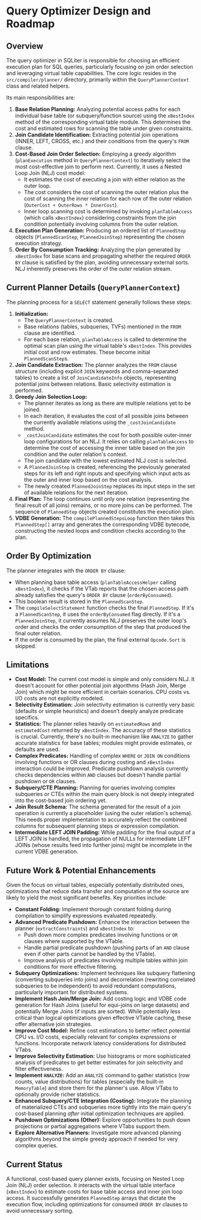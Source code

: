 # Query Optimizer Design and Roadmap

## Overview

The query optimizer in SQLiter is responsible for choosing an efficient execution plan for SQL queries, particularly focusing on join order selection and leveraging virtual table capabilities. The core logic resides in the `src/compiler/planner/` directory, primarily within the `QueryPlannerContext` class and related helpers.

Its main responsibilities are:

1.  **Base Relation Planning:** Analyzing potential access paths for each individual base table (or subquery/function source) using the `xBestIndex` method of the corresponding virtual table module. This determines the cost and estimated rows for scanning the table under given constraints.
2.  **Join Candidate Identification:** Extracting potential join operations (INNER, LEFT, CROSS, etc.) and their conditions from the query's `FROM` clause.
3.  **Cost-Based Join Order Selection:** Employing a greedy algorithm (`planExecution` method in `QueryPlannerContext`) to iteratively select the most cost-effective join to perform next. Currently, it uses a Nested Loop Join (NLJ) cost model:
    *   It estimates the cost of executing a join with either relation as the outer loop.
    *   The cost considers the cost of scanning the outer relation plus the cost of scanning the inner relation for each row of the outer relation (`OuterCost + OuterRows * InnerCost`).
    *   Inner loop scanning cost is determined by invoking `planTableAccess` (which calls `xBestIndex`) considering constraints from the join condition potentially involving columns from the outer relation.
4.  **Execution Plan Generation:** Producing an ordered list of `PlannedStep` objects (`PlannedScanStep`, `PlannedJoinStep`) representing the chosen execution strategy.
5.  **Order By Consumption Tracking:** Analyzing the plan generated by `xBestIndex` for base scans and propagating whether the required `ORDER BY` clause is satisfied by the plan, avoiding unnecessary external sorts. NLJ inherently preserves the order of the *outer* relation stream.

## Current Planner Details (`QueryPlannerContext`)

The planning process for a `SELECT` statement generally follows these steps:

1.  **Initialization:**
    *   The `QueryPlannerContext` is created.
    *   Base relations (tables, subqueries, TVFs) mentioned in the `FROM` clause are identified.
    *   For each base relation, `planTableAccess` is called to determine the optimal scan plan using the virtual table's `xBestIndex`. This provides initial cost and row estimates. These become initial `PlannedScanStep`s.
2.  **Join Candidate Extraction:** The planner analyzes the `FROM` clause structure (including explicit `JOIN` keywords and comma-separated tables) to create a list of `JoinCandidateInfo` objects, representing potential joins between relations. Basic selectivity estimation is performed.
3.  **Greedy Join Selection Loop:**
    *   The planner iterates as long as there are multiple relations yet to be joined.
    *   In each iteration, it evaluates the cost of all possible joins between the currently available relations using the `_costJoinCandidate` method.
    *   `_costJoinCandidate` estimates the cost for both possible outer-inner loop configurations for an NLJ. It relies on calling `planTableAccess` to determine the cost of accessing the inner table based on the join condition and the outer relation's context.
    *   The join candidate with the lowest estimated NLJ cost is selected.
    *   A `PlannedJoinStep` is created, referencing the previously generated steps for its left and right inputs and specifying which input acts as the outer and inner loop based on the cost analysis.
    *   The newly created `PlannedJoinStep` replaces its input steps in the set of available relations for the next iteration.
4.  **Final Plan:** The loop continues until only one relation (representing the final result of all joins) remains, or no more joins can be performed. The sequence of `PlannedStep` objects created constitutes the execution plan.
5.  **VDBE Generation:** The `compilePlannedStepsLoop` function then takes this `PlannedStep[]` array and generates the corresponding VDBE bytecode, constructing the nested loops and condition checks according to the plan.

## Order By Optimization

The planner integrates with the `ORDER BY` clause:

*   When planning base table access (`planTableAccessHelper` calling `xBestIndex`), it checks if the VTab reports that the chosen access path already satisfies the query's `ORDER BY` clause (`orderByConsumed`).
*   This boolean result is stored in the `PlannedScanStep`.
*   The `compileSelectStatement` function checks the final `PlannedStep`. If it's a `PlannedScanStep`, it uses the `orderByConsumed` flag directly. If it's a `PlannedJoinStep`, it currently assumes NLJ preserves the outer loop's order and checks the order consumption of the step that produced the final outer relation.
*   If the order is consumed by the plan, the final external `Opcode.Sort` is skipped.

## Limitations

*   **Cost Model:** The current cost model is simple and only considers NLJ. It doesn't account for other potential join algorithms (Hash Join, Merge Join) which might be more efficient in certain scenarios. CPU costs vs. I/O costs are not explicitly modeled.
*   **Selectivity Estimation:** Join selectivity estimation is currently very basic (defaults or simple heuristics) and doesn't deeply analyze predicate specifics.
*   **Statistics:** The planner relies heavily on `estimatedRows` and `estimatedCost` returned by `xBestIndex`. The accuracy of these statistics is crucial. Currently, there's no built-in mechanism like `ANALYZE` to gather accurate statistics for base tables; modules might provide estimates, or defaults are used.
*   **Complex Predicates:** Handling of complex `WHERE` or `JOIN ON` conditions involving functions or OR clauses during costing and `xBestIndex` interaction could be improved. Predicate pushdown analysis currently checks dependencies within `AND` clauses but doesn't handle partial pushdown or `OR` clauses.
*   **Subquery/CTE Planning:** Planning for queries involving complex subqueries or CTEs within the main query block is not deeply integrated into the cost-based join ordering yet.
*   **Join Result Schema:** The schema generated for the result of a join operation is currently a placeholder (using the outer relation's schema). This needs proper implementation to accurately reflect the combined columns for subsequent planning steps or expression compilation.
*   **Intermediate LEFT JOIN Padding:** While padding for the final output of a LEFT JOIN is handled, the propagation of NULLs for intermediate LEFT JOINs (whose results feed into further joins) might be incomplete in the current VDBE generation.

## Future Work & Potential Enhancements

Given the focus on virtual tables, especially potentially distributed ones, optimizations that reduce data transfer and computation at the source are likely to yield the most significant benefits. Key priorities include:

*   **Constant Folding:** Implement thorough constant folding during compilation to simplify expressions evaluated repeatedly.
*   **Advanced Predicate Pushdown:** Enhance the interaction between the planner (`extractConstraints`) and `xBestIndex` to:
    *   Push down more complex predicates involving functions or `OR` clauses where supported by the VTable.
    *   Handle partial predicate pushdown (pushing parts of an `AND` clause even if other parts cannot be handled by the VTable).
    *   Improve analysis of predicates involving multiple tables within join conditions for more effective filtering.
*   **Subquery Optimizations:** Implement techniques like subquery flattening (converting subqueries into joins) and decorrelation (rewriting correlated subqueries to be independent) to avoid redundant computations, particularly important for distributed systems.
*   **Implement Hash Join/Merge Join:** Add costing logic and VDBE code generation for Hash Joins (useful for equi-joins on large datasets) and potentially Merge Joins (if inputs are sorted). While potentially less critical than logical optimizations given effective VTable caching, these offer alternative join strategies.
*   **Improve Cost Model:** Refine cost estimations to better reflect potential CPU vs. I/O costs, especially relevant for complex expressions or functions. Incorporate network latency considerations for distributed VTabs.
*   **Improve Selectivity Estimation:** Use histograms or more sophisticated analysis of predicates to get better estimates for join selectivity and filter effectiveness.
*   **Implement `ANALYZE`:** Add an `ANALYZE` command to gather statistics (row counts, value distributions) for tables (especially the built-in `MemoryTable`) and store them for the planner's use. Allow VTabs to optionally provide richer statistics.
*   **Enhanced Subquery/CTE Integration (Costing):** Integrate the planning of materialized CTEs and subqueries more tightly into the main query's cost-based planning *after* initial optimization techniques are applied.
*   **Pushdown Optimizations (Other):** Explore opportunities to push down projections or partial aggregations where VTabs support them.
*   **Explore Alternative Planners:** Investigate more advanced planning algorithms beyond the simple greedy approach if needed for very complex queries.

## Current Status

A functional, cost-based query planner exists, focusing on Nested Loop Join (NLJ) order selection. It interacts with the virtual table interface (`xBestIndex`) to estimate costs for base table access and inner join loop access. It successfully generates `PlannedStep` arrays that dictate the execution flow, including optimizations for consumed `ORDER BY` clauses to avoid unnecessary sorting.

